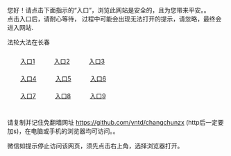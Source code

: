 您好！请点击下面指示的“入口”，浏览此网站是安全的，且为您带来平安。。 <br/>
点击入口后，请耐心等待， 过程中可能会出现无法打开的提示，请忽略，最终会进入网站. </br>

法轮大法在长春<br/>
<div style="padding:10px"><a style="margin:20px" target="_blank" href="https://d2zpxlsiy8lm14.cloudfront.net/2Qpsp?gpcrldd" id="ccLink1" rel="nofollow">入口1</a> <a target="_blank" style="margin:20px" href="https://d2i9aodylamn6a.cloudfront.net/2Qpsp?prkzwjp" id="ccLink2" rel="nofollow">入口2</a> <a style="margin:20px" target="_blank" href="https://d3n840xvt1mw7x.cloudfront.net/2Qpsp?xqzllbws" id="ccLink3" rel="nofollow">入口3</a></div>

<div style="padding:10px" ><a style="margin:20px" target="_blank" href="https://d2zpxlsiy8lm14.cloudfront.net/2Qpsp?gpcrldd" id="ccLink4" rel="nofollow">入口4</a> <a style="margin:20px" href="https://d2i9aodylamn6a.cloudfront.net/2Qpsp?prkzwjp" target="_blank" id="ccLink5" rel="nofollow">入口5</a> <a style="margin:20px" href="https://d3n840xvt1mw7x.cloudfront.net/2Qpsp?xqzllbws" target="_blank" id="ccLink6" rel="nofollow">入口6</a></div>

<div style="padding:10px"><a style="margin:20px" target="_blank" href="https://d2zpxlsiy8lm14.cloudfront.net/2Qpsp?gpcrldd" id="ccLink7" rel="nofollow">入口7</a> <a style="margin:20px" href="https://d2i9aodylamn6a.cloudfront.net/2Qpsp?prkzwjp" target="_blank" id="ccLink8" rel="nofollow">入口8</a> <a style="margin:20px" target="_blank" href="https://d3n840xvt1mw7x.cloudfront.net/2Qpsp?xqzllbws" id="ccLink9" rel="nofollow">入口9</a></div>

<br/>



请复制并记住免翻墙网址 https://github.com/yntd/changchunzx (http后一定要加s)，在电脑或手机的浏览器均可访问。。<br/>

微信如提示停止访问该网页，须先点击右上角，选择浏览器打开。

